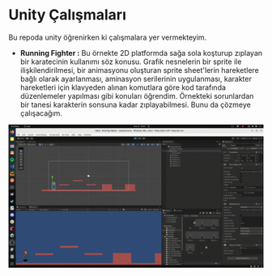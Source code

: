 # Unity Çalışmaları

Bu repoda unity öğrenirken ki çalışmalara yer vermekteyim.

- **Running Fighter :** Bu örnekte 2D platformda sağa sola koşturup zıplayan bir karatecinin kullanımı söz konusu. Grafik nesnelerin bir sprite ile ilişkilendirilmesi, bir animasyonu oluşturan sprite sheet'lerin hareketlere bağlı olarak ayarlanması, aminasyon serilerinin uygulanması, karakter hareketleri için klavyeden alınan komutlara göre kod tarafında düzenlemeler yapılması gibi konuları öğrendim. Örnekteki sorunlardan bir tanesi karakterin sonsuna kadar zıplayabilmesi. Bunu da çözmeye çalışacağım.

![Screenshots/running_fighter.gif](Screenshots/running_fighter.gif)